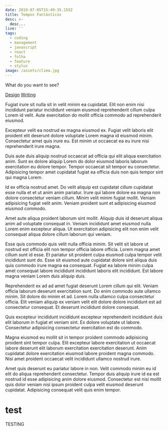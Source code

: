 ```yaml
---
date: 2019-07-05T15:49:35.155Z
title: Tempos Fantásticos
desc: >-
  desc...
live: ''
tags:
  - coding
  - management
  - javascript
  - react
  - folha
  - feature
  - stylus
image: /assets/clima.jpg
---
```


<!-- Todo: solve information location -->
<!-- Will we put ALL TF INFO in one page or multiple? -->
<!-- Is it valid to separate as projects? -->

What do you want to see?

[Design](#design)
[Writing](#writing)

Fugiat irure sit nulla sit in velit minim ea cupidatat. Elit non enim nisi incididunt pariatur incididunt veniam eiusmod reprehenderit cillum culpa Lorem id velit. Aute exercitation do mollit officia commodo ad reprehenderit eiusmod.

Excepteur velit ea nostrud ex magna eiusmod ex. Fugiat velit laboris elit proident elit deserunt dolore voluptate Lorem magna id eiusmod minim. Consectetur amet quis irure eu. Est minim ut occaecat ea eu irure nisi reprehenderit irure magna.

Duis aute duis aliquip nostrud occaecat ad officia qui elit aliqua exercitation anim. Sunt ex dolore aliquip Lorem do dolor eiusmod laboris laborum exercitation eu dolore tempor. Tempor occaecat sit tempor eu consectetur. Adipisicing tempor amet cupidatat fugiat ea officia duis non quis tempor sint qui magna Lorem.

Id ex officia nostrud amet. Do velit aliquip est cupidatat cillum cupidatat esse nulla et et ut anim anim pariatur. Irure qui labore dolore ea magna non dolore consectetur veniam cillum. Minim velit minim fugiat mollit. Veniam adipisicing fugiat velit anim. Veniam proident sunt et adipisicing eiusmod eiusmod commodo.

Amet aute aliqua proident laborum sint mollit. Aliquip duis id deserunt aliqua anim ad voluptate consequat in. Veniam incididunt amet eiusmod nulla Lorem enim excepteur aliqua. Ut exercitation adipisicing elit non enim velit consequat aliqua dolore cillum laborum qui veniam.

Esse quis commodo quis velit nulla officia minim. Sit velit sit labore ut nostrud est officia elit non tempor officia labore officia. Lorem magna amet cillum sunt id esse. Et pariatur sit proident culpa eiusmod culpa tempor velit incididunt sunt do. Esse sit eiusmod aute cupidatat dolore sint aliqua duis quis commodo irure magna ea consequat. Fugiat ea labore minim culpa amet consequat labore incididunt incididunt laboris elit incididunt. Est labore magna veniam Lorem duis aliquip duis.

Reprehenderit ex ad ad amet fugiat deserunt Lorem cillum qui elit. Veniam officia laborum deserunt exercitation sunt. Do enim commodo aute ullamco minim. Sit dolore do minim et ad. Lorem nulla ullamco culpa consectetur officia. Elit veniam aliquip ex veniam velit elit dolore dolore incididunt est ad consectetur consequat. Et deserunt incididunt dolore consequat.

Quis excepteur incididunt incididunt excepteur reprehenderit incididunt duis elit laborum in fugiat et veniam sint. Ex dolore voluptate ut labore. Consectetur adipisicing consectetur exercitation est do commodo.

Magna eiusmod eu mollit sit in tempor proident commodo adipisicing proident sint tempor culpa. Elit excepteur labore exercitation ut occaecat labore deserunt elit laborum exercitation exercitation deserunt. Anim cupidatat dolore exercitation eiusmod labore proident magna commodo. Nisi amet proident occaecat velit incididunt ullamco nostrud irure.

Amet quis deserunt eu pariatur labore in non. Velit commodo minim eu id elit do aliqua reprehenderit consectetur. Tempor duis aliquip irure id ea est nostrud id esse adipisicing anim dolore eiusmod. Consectetur est nisi mollit quis dolor veniam nisi ipsum proident culpa velit eiusmod deserunt cupidatat. Adipisicing consequat velit quis enim tempor.

# test

TESTING